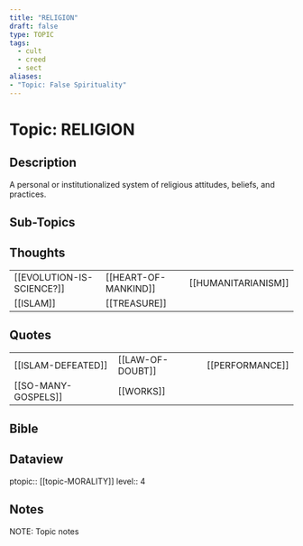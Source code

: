 ```yaml
---
title: "RELIGION"
draft: false
type: TOPIC
tags:
  - cult
  - creed
  - sect
aliases:
- "Topic: False Spirituality"
---
```

# Topic: RELIGION
## Description
A personal or institutionalized system of religious attitudes, beliefs, and practices.

## Sub-Topics


## Thoughts
|     |     |     |
| --- | --- | --- |
| [[EVOLUTION-IS-SCIENCE?]] | [[HEART-OF-MANKIND]] | [[HUMANITARIANISM]] |
| [[ISLAM]] | [[TREASURE]] |

## Quotes
|     |     |     |
| --- | --- | --- |
| [[ISLAM-DEFEATED]] | [[LAW-OF-DOUBT]] | [[PERFORMANCE]] |
| [[SO-MANY-GOSPELS]] | [[WORKS]] |

## Bible

## Dataview
ptopic:: [[topic-MORALITY]]
level:: 4

## Notes
NOTE: Topic notes
